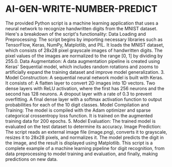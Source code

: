# AI-GEN-WRITE-NUMBER-PREDICT

The provided Python script is a machine learning application that uses a neural network to recognize handwritten digits from the MNIST dataset. Here's a breakdown of the script's functionality:
Data Loading and Preprocessing:
The script begins by importing necessary libraries such as TensorFlow, Keras, NumPy, Matplotlib, and PIL.
It loads the MNIST dataset, which consists of 28x28 pixel grayscale images of handwritten digits.
The pixel values of the images are normalized to the range [0, 1] by dividing by 255.0.
Data Augmentation:
A data augmentation pipeline is created using Keras' Sequential model, which includes random rotations and zooms to artificially expand the training dataset and improve model generalization.
3. Model Construction:
A sequential neural network model is built with Keras. It consists of:
A flatten layer to convert 2D images into 1D vectors.
Two dense layers with ReLU activation, where the first has 256 neurons and the second has 128 neurons.
A dropout layer with a rate of 0.3 to prevent overfitting.
A final dense layer with a softmax activation function to output probabilities for each of the 10 digit classes.
Model Compilation and Training:
The model is compiled with the Adam optimizer and sparse categorical crossentropy loss function.
It is trained on the augmented training data for 200 epochs.
5. Model Evaluation:
The trained model is evaluated on the test dataset to determine its accuracy.
Image Prediction:
The script reads an external image file (image.png), converts it to grayscale, resizes it to 28x28 pixels, and normalizes it.
The model predicts the digit in the image, and the result is displayed using Matplotlib.
This script is a complete example of a machine learning pipeline for digit recognition, from data preprocessing to model training and evaluation, and finally, making predictions on new data.
